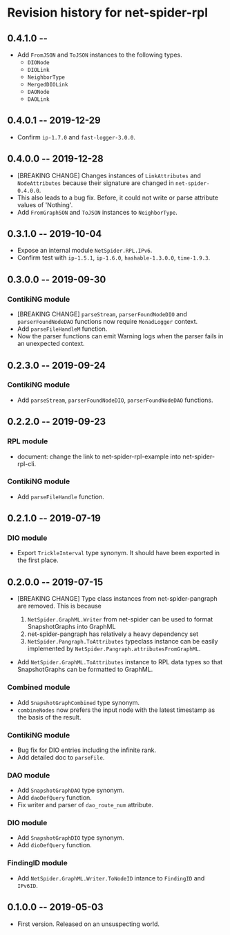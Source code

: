 # Revision history for net-spider-rpl

## 0.4.1.0  --

* Add `FromJSON` and `ToJSON` instances to the following
  types.
    * `DIONode`
    * `DIOLink`
    * `NeighborType`
    * `MergedDIOLink`
    * `DAONode`
    * `DAOLink`

## 0.4.0.1  -- 2019-12-29

* Confirm `ip-1.7.0` and `fast-logger-3.0.0`.

## 0.4.0.0  -- 2019-12-28

* [BREAKING CHANGE] Changes instances of `LinkAttributes` and
  `NodeAttributes` because their signature are changed in
  `net-spider-0.4.0.0`.
* This also leads to a bug fix. Before, it could not write or parse
  attribute values of 'Nothing'.
* Add `FromGraphSON` and `ToJSON` instances to `NeighborType`.


## 0.3.1.0  -- 2019-10-04

* Expose an internal module `NetSpider.RPL.IPv6`.
* Confirm test with `ip-1.5.1`, `ip-1.6.0`, `hashable-1.3.0.0`, `time-1.9.3`.

## 0.3.0.0  -- 2019-09-30

### ContikiNG module

* [BREAKING CHANGE] `parseStream`, `parserFoundNodeDIO` and
  `parserFoundNodeDAO` functions now require `MonadLogger` context.
* Add `parseFileHandleM` function.
* Now the parser functions can emit Warning logs when the parser fails
  in an unexpected context.


## 0.2.3.0  -- 2019-09-24

### ContikiNG module

* Add `parseStream`, `parserFoundNodeDIO`, `parserFoundNodeDAO` functions.


## 0.2.2.0  -- 2019-09-23

### RPL module

* document: change the link to net-spider-rpl-example into
  net-spider-rpl-cli.

### ContikiNG module

* Add `parseFileHandle` function.


## 0.2.1.0  -- 2019-07-19

### DIO module

* Export `TrickleInterval` type synonym. It should have been exported
  in the first place.


## 0.2.0.0  -- 2019-07-15

* [BREAKING CHANGE] Type class instances from net-spider-pangraph are
  removed. This is because

    1. `NetSpider.GraphML.Writer` from net-spider can be used to
       format SnapshotGraphs into GraphML
    2. net-spider-pangraph has relatively a heavy dependency set
    3. `NetSpider.Pangraph.ToAttributes` typeclass instance can be
       easily implemented by `NetSpider.Pangraph.attributesFromGraphML`.

* Add `NetSpider.GraphML.ToAttributes` instance to RPL data types so
  that SnapshotGraphs can be formatted to GraphML.

### Combined module

* Add `SnapshotGraphCombined` type synonym.
* `combineNodes` now prefers the input node with the latest timestamp
  as the basis of the result.

### ContikiNG module

* Bug fix for DIO entries including the infinite rank.
* Add detailed doc to `parseFile`.

### DAO module

* Add `SnapshotGraphDAO` type synonym.
* Add `daoDefQuery` function.
* Fix writer and parser of `dao_route_num` attribute.

### DIO module

* Add `SnapshotGraphDIO` type synonym.
* Add `dioDefQuery` function.

### FindingID module

* Add `NetSpider.GraphML.Writer.ToNodeID` intance to `FindingID` and
  `IPv6ID`.


## 0.1.0.0  -- 2019-05-03

* First version. Released on an unsuspecting world.
